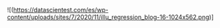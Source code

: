![(https://datascientest.com/es/wp-content/uploads/sites/7/2020/11/illu_regression_blog-16-1024x562.png)]
